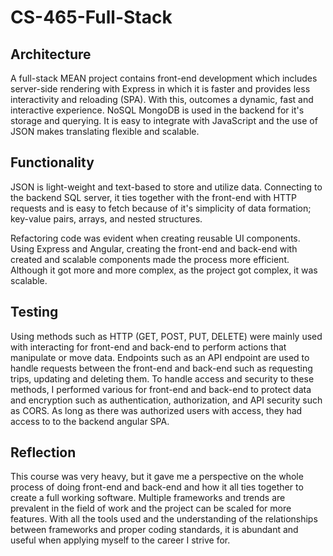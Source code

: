 # CS-465-Full-Stack

<h2>Architecture</h2>
A full-stack MEAN project contains front-end development which includes server-side rendering with Express in which it is faster and provides less interactivity and reloading (SPA). With this, outcomes a dynamic, fast and interactive experience. NoSQL MongoDB is used in the backend for it's storage and querying. It is easy to integrate with JavaScript and the use of JSON makes translating flexible and scalable.


<h2>Functionality</h2>

JSON is light-weight and text-based to store and utilize data. Connecting to the backend SQL server, it ties together with the front-end with HTTP requests and is easy to fetch because of it's simplicity of data formation; key-value pairs, arrays, and nested structures.

Refactoring code was evident when creating reusable UI components. Using Express and Angular, creating the front-end and back-end with created and scalable components made the process more efficient. Although it got more and more complex, as the project got complex, it was scalable.

<h2>Testing</h2>

Using methods such as HTTP (GET, POST, PUT, DELETE) were mainly used with interacting for front-end and back-end to perform actions that manipulate or move data. Endpoints such as an API endpoint are used to handle requests between the front-end and back-end such as requesting trips, updating and deleting them.
To handle access and security to these methods, I performed various for front-end and back-end to protect data and encryption such as authentication, authorization, and API security such as CORS. As long as there was authorized users with access, they had access to to the backend angular SPA.


<h2>Reflection</h2>
This course was very heavy, but it gave me a perspective on the whole process of doing front-end and back-end and how it all ties together to create a full working software. Multiple frameworks and trends are prevalent in the field of work and the project can be scaled for more features. With all the tools used and the understanding of the relationships between frameworks and proper coding standards, it is abundant and useful when applying myself to the career I strive for.
